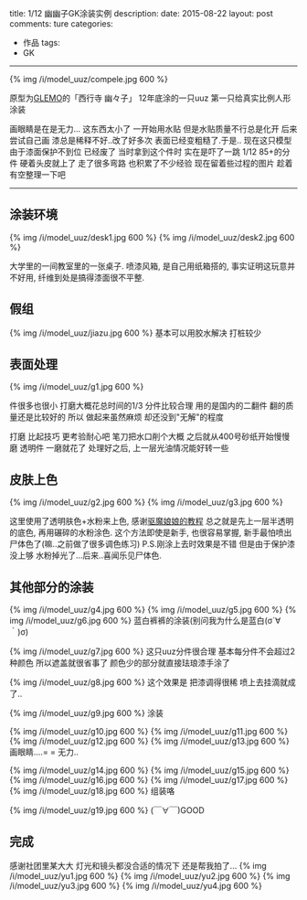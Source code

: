 title: 1/12 幽幽子GK涂装实例
description: 
date: 2015-08-22
layout: post
comments: ture
categories:
- 作品
tags: 
- GK
---

{% img /i/model_uuz/compele.jpg 600 %}

原型为[GLEMO](http://glemo.blog.fc2.com/)的「西行寺 幽々子」
12年底涂的一只uuz 第一只给真实比例人形涂装

<!--more-->

画眼睛是在是无力...
这东西太小了 一开始用水贴 但是水贴质量不行总是化开
后来尝试自己画 漆总是稀释不好..改了好多次 表面已经变粗糙了.于是..
现在这只模型由于漆面保护不到位 已经废了
当时拿到这个件时 实在是吓了一跳 1/12 85+的分件
硬着头皮就上了 走了很多弯路 也积累了不少经验
现在留着些过程的图片 趁着有空整理一下吧

---

## 涂装环境
{% img /i/model_uuz/desk1.jpg 600 %}
{% img /i/model_uuz/desk2.jpg 600 %}

大学里的一间教室里的一张桌子.
喷漆风箱, 是自己用纸箱搭的, 事实证明这玩意并不好用, 纤维到处是搞得漆面很不平整.


## 假组

{% img /i/model_uuz/jiazu.jpg 600 %}
基本可以用胶水解决 打桩较少
## 表面处理

{% img /i/model_uuz/g1.jpg 600 %}

件很多也很小 打磨大概花总时间的1/3
分件比较合理 用的是国内的二翻件 翻的质量还是比较好的
所以 做起来虽然麻烦 却还没到"无解"的程度

打磨 比起技巧 更考验耐心吧
笔刀把水口削个大概 之后就从400号砂纸开始慢慢磨
透明件 一磨就花了 处理好之后, 上一层光油情况能好转一些


## 皮肤上色

{% img /i/model_uuz/g2.jpg 600 %}
{% img /i/model_uuz/g3.jpg 600 %}


这里使用了透明肤色+水粉来上色, 感谢[驱魔娘娘的教程](http://blog.sina.com.cn/s/blog_533ff0b20100uwck.html)
总之就是先上一层半透明的底色, 再用碾碎的水粉涂色.
这个方法即使是新手, 也很容易掌握, 新手最怕喷出尸体色了(嘛..之前做了很多调色练习)
P.S.刚涂上去时效果是不错 但是由于保护漆没上够 水粉掉光了...后来..喜闻乐见尸体色.

## 其他部分的涂装

{% img /i/model_uuz/g4.jpg 600 %}
{% img /i/model_uuz/g5.jpg 600 %}
{% img /i/model_uuz/g6.jpg 600 %}
蓝白裤裤的涂装(别问我为什么是蓝白(σ´∀｀)σ)

{% img /i/model_uuz/g7.jpg 600 %}
这只uuz分件很合理 基本每分件不会超过2种颜色
所以遮盖就很省事了 颜色少的部分就直接珐琅漆手涂了

{% img /i/model_uuz/g8.jpg 600 %}
这个效果是 把漆调得很稀 喷上去挂滴就成了..

{% img /i/model_uuz/g9.jpg 600 %}
涂装

{% img /i/model_uuz/g10.jpg 600 %}
{% img /i/model_uuz/g11.jpg 600 %}
{% img /i/model_uuz/g12.jpg 600 %}
{% img /i/model_uuz/g13.jpg 600 %}
画眼睛....= = 无力..

{% img /i/model_uuz/g14.jpg 600 %}
{% img /i/model_uuz/g15.jpg 600 %}
{% img /i/model_uuz/g16.jpg 600 %}
{% img /i/model_uuz/g17.jpg 600 %}
{% img /i/model_uuz/g18.jpg 600 %}
组装咯

{% img /i/model_uuz/g19.jpg 600 %}
(￣∀￣)GOOD

## 完成
感谢社团里某大大 灯光和镜头都没合适的情况下 还是帮我拍了...
{% img /i/model_uuz/yu1.jpg 600 %}
{% img /i/model_uuz/yu2.jpg 600 %}
{% img /i/model_uuz/yu3.jpg 600 %}
{% img /i/model_uuz/yu4.jpg 600 %}
